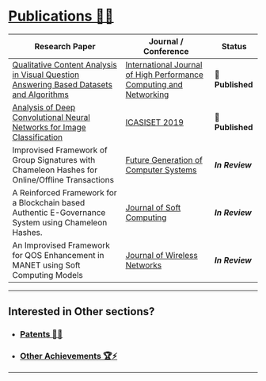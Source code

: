 # [Publications 📄📖](https://github.com/prateekralhan/Personal_Stuff/tree/Publications)


| **Research Paper**       | **Journal / Conference**     | **Status**     |
| ----------- | ----------- | ----------- |
| [Qualitative Content Analysis in Visual Question Answering Based Datasets and Algorithms](https://drive.google.com/file/d/1mp2nPmBMzpLhHZdHJsfiolF0FOr_ZSwI/view) | [International Journal of High Performance Computing and Networking](https://www.inderscience.com/jhome.php?jcode=ijhpcn) | 🎯**Published** |
| [Analysis of Deep Convolutional Neural Networks for Image Classification](https://drive.google.com/file/d/1hoLThBFyGJDuljJwSwcNHeVzZYNBVlEt/view?usp=sharing)   | [ICASISET 2019](http://icasiset.com/index.html) | 🎯**Published** |
| Improvised Framework of Group Signatures with Chameleon Hashes for Online/Offline Transactions   | [Future Generation of Computer Systems](https://www.sciencedirect.com/journal/future-generation-computer-systems) | ***In Review*** |
| A Reinforced Framework for a Blockchain based Authentic E-Governance System using Chameleon Hashes. | [Journal of Soft Computing](https://www.springer.com/journal/500) | ***In Review*** |
| An Improvised Framework for QOS Enhancement in MANET using Soft Computing Models | [Journal of Wireless Networks](https://www.springer.com/journal/11276)| ***In Review*** |


----------------------------------------------------------------------------------
## Interested in Other sections?

* ### [Patents 📑📝](https://github.com/prateekralhan/Personal_Stuff/tree/Patents)

* ### [Other Achievements 🏆⚡](https://github.com/prateekralhan/Personal_Stuff/tree/Other-Achievements)
----------------------------------------------------------------------------------



























